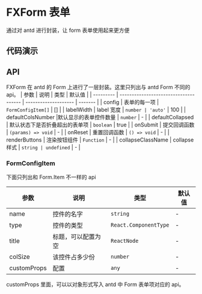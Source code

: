 <!--
 * @Descripttion:
 * @version:
 * @Author: 阿鸿
 * @Date: 2023-03-21 18:53:15
 * @LastEditors: xinxu
 * @LastEditTime: 2023-03-22 15:21:53
-->

# FXForm 表单

通过对 antd 进行封装，让 form 表单使用起来更方便

## 代码演示

<code src="./demos/FXFrom/index.tsx" background="hsl(220,23%,97%)" title="自定义表单"></code>

## API

FXForm 在 antd 的 Form 上进行了一层封装。这里只列出与 antd Form 不同的 api。
| 参数 | 说明 | 类型 | 默认值 |
| --------- | ------------------------------------- | -------------------- | ------- |
| config | 表单的每一项 | `FormConfigItem[]` | [] |
| labelWidth | label 宽度 | `number | 'auto'` | 100 |
| defaultColsNumber |默认显示的表单控件数量 | `number` | - |
| defaultCollapsed | 默认状态下是否折叠超出的表单项 | `boolean` | true |
| onSubmit | 提交回调函数 | `(params) => void` | - |
| onReset | 重置回调函数 | `() => void` | - |
| renderButtons | 渲染按钮组件 | `Function` | - |
| collapseClassName | collapse 样式 | `string | undefined` | - |

### FormConfigItem

下面只列出和 Form.Item 不一样的 api

| 参数        | 说明               | 类型                  | 默认值 |
| ----------- | ------------------ | --------------------- | ------ |
| name        | 控件的名字         | `string`              | -      |
| type        | 控件的类型         | `React.ComponentType` | -      |
| title       | 标题，可以配置为空 | `ReactNode`           | -      |
| colSize     | 该控件占多少份     | `number`              | -      |
| customProps | 配置               | `any`                 | -      |

customProps 里面，可以以对象形式写入 antd 中 Form 表单项对应的 api。

